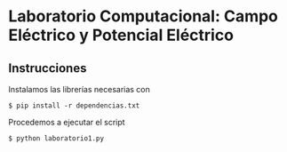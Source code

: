 # Laboratorio Computacional: Campo Eléctrico y Potencial Eléctrico

## Instrucciones
Instalamos las librerías necesarias con

```
$ pip install -r dependencias.txt
```

Procedemos a ejecutar el script
```
$ python laboratorio1.py
```

